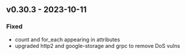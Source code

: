 ## v0.30.3 - 2023-10-11
### Fixed
* count and for_each appearing in attributes
* upgraded http2 and google-storage and grpc to remove DoS vulns
